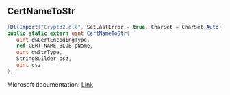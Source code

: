 ## CertNameToStr

```csharp
[DllImport("Crypt32.dll", SetLastError = true, CharSet = CharSet.Auto)]
public static extern uint CertNameToStr(
   uint dwCertEncodingType,
   ref CERT_NAME_BLOB pName,
   uint dwStrType,
   StringBuilder psz,
   uint csz
);
```

Microsoft documentation: [Link](https://docs.microsoft.com/en-us/windows/win32/api/wincrypt/nf-wincrypt-certnametostrw)
